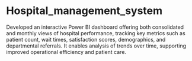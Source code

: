 # Hospital_management_system
Developed an interactive Power BI dashboard offering both consolidated and monthly views of hospital  performance, tracking key metrics such as patient count, wait times, satisfaction scores, demographics, and  departmental referrals. It enables analysis of trends over time, supporting improved operational efficiency and  patient care. 
